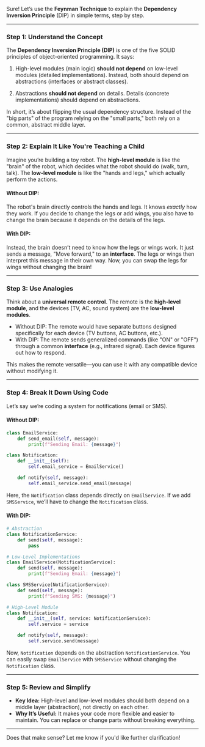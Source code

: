 Sure! Let’s use the **Feynman Technique** to explain the **Dependency Inversion Principle** (DIP) in simple terms, step by step.

---

### Step 1: **Understand the Concept**

The **Dependency Inversion Principle (DIP)** is one of the five SOLID principles of object-oriented programming. It says:

1. High-level modules (main logic) **should not depend** on low-level modules (detailed implementations).
   Instead, both should depend on abstractions (interfaces or abstract classes).

2. Abstractions **should not depend** on details.
   Details (concrete implementations) should depend on abstractions.

In short, it’s about flipping the usual dependency structure. Instead of the "big parts" of the program relying on the "small parts," both rely on a common, abstract middle layer.

---

### Step 2: **Explain It Like You're Teaching a Child**

Imagine you’re building a toy robot. The **high-level module** is like the "brain" of the robot, which decides what the robot should do (walk, turn, talk). The **low-level module** is like the "hands and legs," which actually perform the actions.

#### Without DIP:

The robot's brain directly controls the hands and legs. It knows *exactly* how they work. If you decide to change the legs or add wings, you also have to change the brain because it depends on the details of the legs.

#### With DIP:

Instead, the brain doesn’t need to know how the legs or wings work. It just sends a message, "Move forward," to an **interface**. The legs or wings then interpret this message in their own way. Now, you can swap the legs for wings without changing the brain!

---

### Step 3: **Use Analogies**

Think about a **universal remote control**. The remote is the **high-level module**, and the devices (TV, AC, sound system) are the **low-level modules**.

* Without DIP: The remote would have separate buttons designed specifically for each device (TV buttons, AC buttons, etc.).
* With DIP: The remote sends generalized commands (like "ON" or "OFF") through a common **interface** (e.g., infrared signal). Each device figures out how to respond.

This makes the remote versatile—you can use it with any compatible device without modifying it.

---

### Step 4: **Break It Down Using Code**

Let’s say we’re coding a system for notifications (email or SMS).

#### Without DIP:

```python
class EmailService:
    def send_email(self, message):
        print(f"Sending Email: {message}")

class Notification:
    def __init__(self):
        self.email_service = EmailService()

    def notify(self, message):
        self.email_service.send_email(message)
```

Here, the `Notification` class depends directly on `EmailService`. If we add `SMSService`, we’ll have to change the `Notification` class.

#### With DIP:

```python
# Abstraction
class NotificationService:
    def send(self, message):
        pass

# Low-Level Implementations
class EmailService(NotificationService):
    def send(self, message):
        print(f"Sending Email: {message}")

class SMSService(NotificationService):
    def send(self, message):
        print(f"Sending SMS: {message}")

# High-Level Module
class Notification:
    def __init__(self, service: NotificationService):
        self.service = service

    def notify(self, message):
        self.service.send(message)
```

Now, `Notification` depends on the abstraction `NotificationService`. You can easily swap `EmailService` with `SMSService` without changing the `Notification` class.

---

### Step 5: **Review and Simplify**

* **Key Idea:** High-level and low-level modules should both depend on a middle layer (abstraction), not directly on each other.
* **Why It’s Useful:** It makes your code more flexible and easier to maintain. You can replace or change parts without breaking everything.

---

Does that make sense? Let me know if you'd like further clarification!
